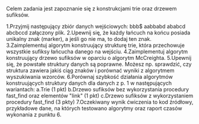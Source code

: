 Celem zadania jest zapoznanie się z konstrukcjami trie oraz drzewem sufiksów.

1.Przyjmij następujący zbiór danych wejściowych:
bbb\$
aabbabd
ababcd
abcbccd
załączony plik.
2.Upewnij się, że każdy łańcuch na końcu posiada unikalny znak (marker), a jeśli go nie ma, to dodaj ten znak.
3.Zaimplementuj algorytm konstruujący strukturę trie, która przechowuje wszystkie sufiksy łańcucha danego na wejściu.
4.Zaimplementuj algorytm konstruujący drzewo sufiksów w oparciu o algorytm McCreighta.
5.Upewnij się, że powstałe struktury danych są poprawne. Możesz np. sprawdzić, czy struktura zawiera jakiś ciąg znaków i porównać wyniki z algorytmem wyszukiwania wzorców.
6.Porównaj szybkość działania algorytmów konstruujących struktury danych dla danych z p. 1 w następujących wariantach:
a.Trie (1 pkt)
b.Drzewo sufiksów bez wykorzystania procedury fast_find oraz elementów "link" (1 pkt)
c.Drzewo sufiksów z wykorzystaniem procedury fast_find (3 pkty)
7.Oczekiwany wynik ćwiczenia to kod źródłowy, przykładowe dane, na których testowano algorytmy oraz raport czasów wykonania z punktu 6.
